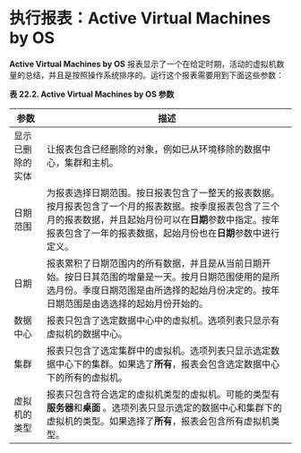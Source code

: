 # 执行报表：Active Virtual Machines by OS

**Active Virtual Machines by OS** 报表显示了一个在给定时期，活动的虚拟机数量的总结，并且是按照操作系统排序的。运行这个报表需要用到下面这些参数：

**表 22.2. Active Virtual Machines by OS 参数**

| 参数 | 描述 |
| -- | -- |
| 显示已删除的实体 | 让报表包含已经删除的对象，例如已从环境移除的数据中心，集群和主机。 |
| 日期范围 | 为报表选择日期范围。按日报表包含了一整天的报表数据。按月报表包含了一个月的报表数据。按季度报表包含了三个月的报表数据，并且起始月份可以在**日期**参数中指定。按年报表包含了一年的报表数据，起始月份也在**日期**参数中进行定义。 |
| 日期 | 报表累积了日期范围内的所有数据，并且是从当前日期开始。按日日其范围的增量是一天。按月日期范围使用的是所选月份。季度日期范围是由所选择的起始月份决定的。按年日期范围是由选选择的起始月份开始的。 |
| 数据中心 | 报表只包含了选定数据中心中的虚拟机。选项列表只显示有虚拟机的数据中心。 |
| 集群 | 报表只包含了选定集群中的虚拟机。选项列表只显示选定数据中心下的集群。如果选了**所有**，报表会包含选定数据中心下的所有的虚拟机。 |
| 虚拟机的类型 | 报表只包含符合选定的虚拟机类型的虚拟机。可能的类型有**服务器**和**桌面** 。选项列表只显示选定的数据中心和集群下的虚拟机的类型。如果选择了**所有**，报表会包含所有虚拟机类型。|
